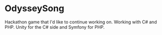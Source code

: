 # OdysseySong
Hackathon game that I'd like to continue working on.
Working with C# and PHP.
Unity for the C# side and Symfony for PHP.
